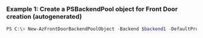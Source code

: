### Example 1: Create a PSBackendPool object for Front Door creation (autogenerated)
```powershell
PS C:\> New-AzFrontDoorBackendPoolObject -Backend $backend1 -DefaultProfile {DefaultProfile} -FrontDoorName $Name -HealthProbeSettingsName <String> -LoadBalancingSettingsName <String> -Name backendpool1 -ResourceGroupName $resourceGroupName
```

